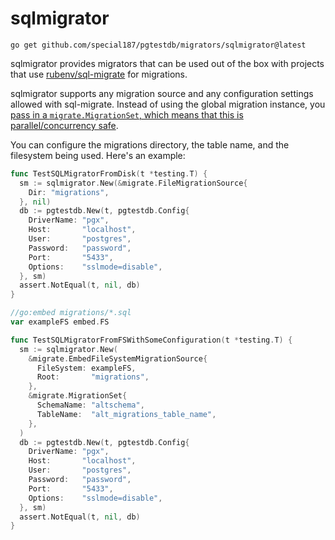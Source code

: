 # sqlmigrator

```shell
go get github.com/special187/pgtestdb/migrators/sqlmigrator@latest
```

sqlmigrator provides migrators that can be used out of the box with projects that use [rubenv/sql-migrate](https://github.com/rubenv/sql-migrate) for migrations.

sqlmigrator supports any migration source and any configuration settings allowed with sql-migrate. Instead of using the global migration instance,
you [pass in a `migrate.MigrationSet`, which means that this is parallel/concurrency safe](https://github.com/rubenv/sql-migrate/issues/226#issuecomment-1268127309).

You can configure the migrations directory, the table name, and the filesystem
being used. Here's an example:

```go
func TestSQLMigratorFromDisk(t *testing.T) {
  sm := sqlmigrator.New(&migrate.FileMigrationSource{
    Dir: "migrations",
  }, nil)
  db := pgtestdb.New(t, pgtestdb.Config{
    DriverName: "pgx",
    Host:       "localhost",
    User:       "postgres",
    Password:   "password",
    Port:       "5433",
    Options:    "sslmode=disable",
  }, sm)
  assert.NotEqual(t, nil, db)
}

//go:embed migrations/*.sql
var exampleFS embed.FS

func TestSQLMigratorFromFSWithSomeConfiguration(t *testing.T) {
  sm := sqlmigrator.New(
    &migrate.EmbedFileSystemMigrationSource{
      FileSystem: exampleFS,
      Root:       "migrations",
    },
    &migrate.MigrationSet{
      SchemaName: "altschema",
      TableName:  "alt_migrations_table_name",
    },
  )
  db := pgtestdb.New(t, pgtestdb.Config{
    DriverName: "pgx",
    Host:       "localhost",
    User:       "postgres",
    Password:   "password",
    Port:       "5433",
    Options:    "sslmode=disable",
  }, sm)
  assert.NotEqual(t, nil, db)
}
```

